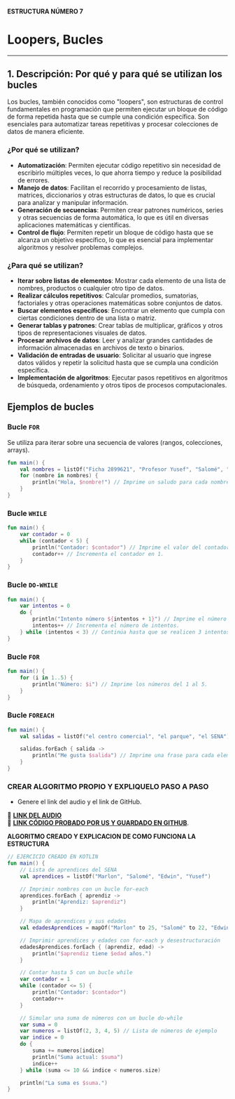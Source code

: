 #### ESTRUCTURA NÚMERO 7
# Loopers, Bucles

---

## 1. Descripción: Por qué y para qué se utilizan los bucles

Los bucles, también conocidos como "loopers", son estructuras de control fundamentales en programación que permiten ejecutar un bloque de código de forma repetida hasta que se cumple una condición específica. Son esenciales para automatizar tareas repetitivas y procesar colecciones de datos de manera eficiente.

### ¿Por qué se utilizan?

* **Automatización**: Permiten ejecutar código repetitivo sin necesidad de escribirlo múltiples veces, lo que ahorra tiempo y reduce la posibilidad de errores.
* **Manejo de datos**: Facilitan el recorrido y procesamiento de listas, matrices, diccionarios y otras estructuras de datos, lo que es crucial para analizar y manipular información.
* **Generación de secuencias**: Permiten crear patrones numéricos, series y otras secuencias de forma automática, lo que es útil en diversas aplicaciones matemáticas y científicas.
* **Control de flujo**: Permiten repetir un bloque de código hasta que se alcanza un objetivo específico, lo que es esencial para implementar algoritmos y resolver problemas complejos.

### ¿Para qué se utilizan?

* **Iterar sobre listas de elementos**: Mostrar cada elemento de una lista de nombres, productos o cualquier otro tipo de datos.
* **Realizar cálculos repetitivos**: Calcular promedios, sumatorias, factoriales y otras operaciones matemáticas sobre conjuntos de datos.
* **Buscar elementos específicos**: Encontrar un elemento que cumpla con ciertas condiciones dentro de una lista o matriz.
* **Generar tablas y patrones**: Crear tablas de multiplicar, gráficos y otros tipos de representaciones visuales de datos.
* **Procesar archivos de datos**: Leer y analizar grandes cantidades de información almacenadas en archivos de texto o binarios.
* **Validación de entradas de usuario**: Solicitar al usuario que ingrese datos válidos y repetir la solicitud hasta que se cumpla una condición específica.
* **Implementación de algoritmos**: Ejecutar pasos repetitivos en algoritmos de búsqueda, ordenamiento y otros tipos de procesos computacionales.

## Ejemplos de bucles

### Bucle `FOR`

Se utiliza para iterar sobre una secuencia de valores (rangos, colecciones, arrays).

```kotlin
fun main() {
    val nombres = listOf("Ficha 2899621", "Profesor Yusef", "Salomé", "Edwin", "Marlon")
    for (nombre in nombres) {
        println("Hola, $nombre!") // Imprime un saludo para cada nombre en la lista.
    }
}
```
### Bucle `WHILE`
```kotlin
fun main() {
    var contador = 0
    while (contador < 5) {
        println("Contador: $contador") // Imprime el valor del contador en cada iteración.
        contador++ // Incrementa el contador en 1.
    }
}
```
### Bucle `DO-WHILE`
```kotlin
fun main() {
    var intentos = 0
    do {
        println("Intento número ${intentos + 1}") // Imprime el número de intento.
        intentos++ // Incrementa el número de intentos.
    } while (intentos < 3) // Continúa hasta que se realicen 3 intentos.
}
```
### Bucle `FOR`
```kotlin
fun main() {
    for (i in 1..5) {
        println("Número: $i") // Imprime los números del 1 al 5.
    }
}
```
### Bucle `FOREACH`
```kotlin
fun main() {
    val salidas = listOf("el centro comercial", "el parque", "el SENA")

    salidas.forEach { salida ->
        println("Me gusta $salida") // Imprime una frase para cada elemento de la lista.
    }
}
```
### CREAR ALGORITMO PROPIO Y EXPLIQUELO PASO A PASO 
- Genere el link del audio y el link de GitHub.  

🔗 **[LINK DEL AUDIO](https://marlonpalacios777.github.io/Kotlin-Fichas/tarjeta-7/Audio%20-%20Tarjeta%20n%C3%BAmero%207..mp4)**  
🔗 **[LINK CÓDIGO PROBADO POR US Y GUARDADO EN GITHUB](https://github.com/marlonpalacios777/Kotlin-Fichas/blob/3d904ffd13dd2435450720eeb709c1d2f69239ae/tarjeta-7/BUCLES%20(LOOPS).PNG)**.

**ALGORITMO CREADO Y EXPLICACION DE COMO FUNCIONA LA ESTRUCTURA**
```kotlin
// EJERCICIO CREADO EN KOTLIN
fun main() {
    // Lista de aprendices del SENA
    val aprendices = listOf("Marlon", "Salomé", "Edwin", "Yusef")

    // Imprimir nombres con un bucle for-each
    aprendices.forEach { aprendiz ->
        println("Aprendiz: $aprendiz")
    }

    // Mapa de aprendices y sus edades
    val edadesAprendices = mapOf("Marlon" to 25, "Salomé" to 22, "Edwin" to 28, "Yusef" to 30)

    // Imprimir aprendices y edades con for-each y desestructuración
    edadesAprendices.forEach { (aprendiz, edad) ->
        println("$aprendiz tiene $edad años.")
    }

    // Contar hasta 5 con un bucle while
    var contador = 1
    while (contador <= 5) {
        println("Contador: $contador")
        contador++
    }

    // Simular una suma de números con un bucle do-while
    var suma = 0
    var numeros = listOf(2, 3, 4, 5) // Lista de números de ejemplo
    var indice = 0
    do {
        suma += numeros[indice]
        println("Suma actual: $suma")
        indice++
    } while (suma <= 10 && indice < numeros.size)

    println("La suma es $suma.")
}

```

